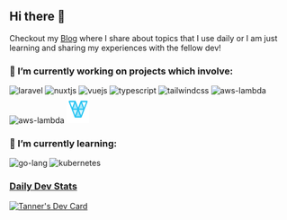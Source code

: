 ## Hi there 👋

Checkout my [Blog](https://tannercampbell.com) where I share about topics that I use daily or I am just learning and sharing my experiences with the fellow dev!

### 🔭 I’m currently working on projects which involve:
<p align="left">
  <img src='https://www.vectorlogo.zone/logos/laravel/laravel-ar21.svg' alt="laravel" />
  <img src="https://www.vectorlogo.zone/logos/nuxtjs/nuxtjs-ar21.svg" alt="nuxtjs" />
  <img src="https://www.vectorlogo.zone/logos/vuejs/vuejs-ar21.svg" alt="vuejs" />
  <img src="https://www.vectorlogo.zone/logos/typescriptlang/typescriptlang-icon.svg" alt="typescript" />
  <img src="https://www.vectorlogo.zone/logos/tailwindcss/tailwindcss-ar21.svg" alt="tailwindcss" />
  <img src="https://www.vectorlogo.zone/logos/amazon_awslambda/amazon_awslambda-ar21.svg" alt="aws-lambda" />
  <img src="https://www.vectorlogo.zone/logos/docker/docker-icon.svg" alt="aws-lambda" />
  <img src="https://github.com/vscode-icons/vscode-icons/blob/master/icons/file_type_vapor.svg" alt="laravel-vapor" width="40" height="50" />
</p>

### 🌱 I’m currently learning:
<p align="left">
  <img src='https://www.vectorlogo.zone/logos/golang/golang-ar21.svg' alt="go-lang" />
  <img src="https://www.vectorlogo.zone/logos/kubernetes/kubernetes-ar21.svg" alt="kubernetes" />
</p>

### [Daily Dev Stats](https://app.daily.dev/tcamp)
<p align="left">
  <a href="https://app.daily.dev/tcamp">
    <img src="https://api.daily.dev/devcards/58bf24fdb2774c8788c1ad9cc67ed0f2.png?r=fwe" width="400" alt="Tanner's Dev Card"/>
  </a>
</p>
